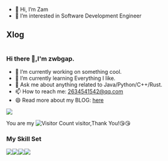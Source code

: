 - 👋 Hi, I’m Zam
- 👀 I’m interested in Software Development Engineer

## Xlog

<picture>
  <source
    media="(prefers-color-scheme: light)"
    srcSet="https://xlog-card.vercel.app/api/zwbgap?theme=light"
  />
  <source
    media="(prefers-color-scheme: dark)"
    srcSet="https://xlog-card.vercel.app/api/zwbgap?theme=dark"
  />
  <img src="https://xlog-card.vercel.app/api/zwbgap?theme=light" alt="" />
</picture>


### Hi there 👋,I'm zwbgap.

- 🔭 I’m currently working on something cool.
- 🌱 I’m currently learning Everything I like.
- 💬 Ask me about anything related to Java/Python/C++/Rust.
- 📫 How to reach me: 2634541542@qq.com
- 😄 Read more about my BLOG: [here](https://zwbgap.github.io)

![](https://github-readme-stats.vercel.app/api?username=zwbgap&show_icons=true&theme=transparent)

You are my ![Visitor Count](https://profile-counter.glitch.me/zwbgap/count.svg) visitor,Thank You!:kissing_heart::kissing_heart:

### My Skill Set

![](https://img.shields.io/badge/Java-ED8B00?style=for-the-badge&logo=openjdk&logoColor=white)![](https://img.shields.io/badge/Python-3776AB?style=for-the-badge&logo=python&logoColor=white)![](https://img.shields.io/badge/C++-00599C?style=for-the-badge&logo=cplusplus&logoColor=black)![](https://img.shields.io/badge/Rust-000000?style=for-the-badge&logo=rust&logoColor=orange)

